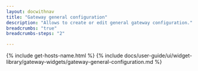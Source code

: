 ```yaml
---
layout: docwithnav
title: "Gateway general configuration"
description: "Allows to create or edit general gateway configuration."
breadcrumbs: "true"
breadcrumbs-steps: "2"

---
```

{% include get-hosts-name.html %}
{% include docs/user-guide/ui/widget-library/gateway-widgets/gateway-general-configuration.md %}
